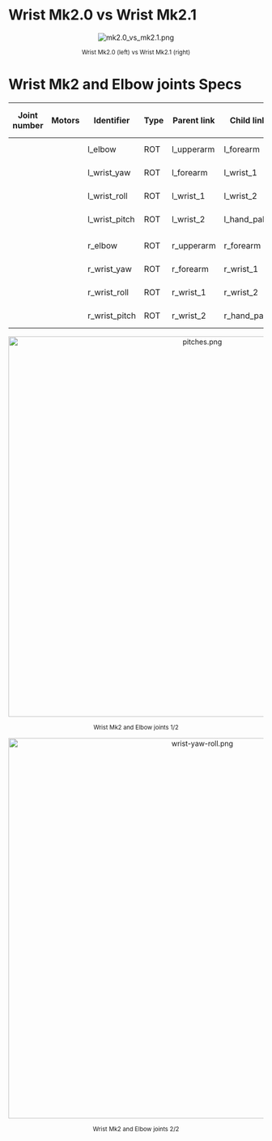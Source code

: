 # Wrist Mk2.0 vs Wrist Mk2.1
<p align="center">
  <img  src=    "../img/mk2.0_vs_mk2.1.png"
        title=  "mk2.0_vs_mk2.1.png"
        width=  "">
</p>
<p align="center">
  <sub>Wrist Mk2.0 (left) vs Wrist Mk2.1 (right)</sub>
</p>

# Wrist Mk2 and Elbow joints Specs

| Joint number | Motors | Identifier    | Type | Parent link | Child link  | Mk2.0 lower limit | Mk2.0 upper limit | Mk2.1 low. l. | Mk2.1 upp. l. | Notes        |
|--------------|--------|---------------|------|-------------|-------------|-------------------|-------------------|---------------|---------------|--------------|
|              |        | l_elbow       | ROT  | l_upperarm  | l_forearm   | -                 | -                 | -             | -             | E1l in fig.  |
|              |        | l_wrist_yaw   | ROT  | l_forearm   | l_wrist_1   | -92°              | 92°               | -92°          | 92°           | W1l in fig.  |
|              |        | l_wrist_roll  | ROT  | l_wrist_1   | l_wrist_2   | -62°              | 52°               | -33°          | 40°           | W2l in fig.  |
|              |        | l_wrist_pitch | ROT  | l_wrist_2   | l_hand_palm | -32°              | 32°               | -20°          | 20°           | W3l in fig.  |
|              |                        |      |             |             |                   |                   |               |               |              |
|              |        | r_elbow       | ROT  | r_upperarm  | r_forearm   | -                 | -                 | -             | -             | E1r in fig.  |
|              |        | r_wrist_yaw   | ROT  | r_forearm   | r_wrist_1   | -                 | -                 | -92°          | 92°           | W1r in fig.  |
|              |        | r_wrist_roll  | ROT  | r_wrist_1   | r_wrist_2   | -                 | -                 | -40°          | 33°           | W2r in fig.  |
|              |        | r_wrist_pitch | ROT  | r_wrist_2   | r_hand_palm | -                 | -                 | -20°          | 20°           | W3r in fig.  |



<p align="center">
  <img  src=    "../img/pitches.png"
        title=  "pitches.png"
        width=  "750">
</p>
<p align="center">
  <sub>Wrist Mk2 and Elbow joints 1/2</sub>
</p>

<p align="center">
  <img  src=    "../img/wrist-yaw-roll.png"
        title=  "wrist-yaw-roll.png"
        width=  "750">
</p>
<p align="center">
  <sub>Wrist Mk2 and Elbow joints 2/2</sub>
</p>